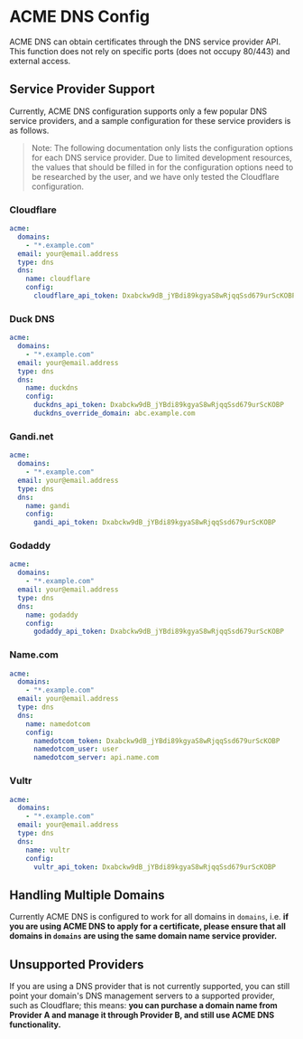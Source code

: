 # ACME DNS Config

ACME DNS can obtain certificates through the DNS service provider API. This function does not rely on specific ports (does not occupy 80/443) and external access.

## Service Provider Support

Currently, ACME DNS configuration supports only a few popular DNS service providers, and a sample configuration for these service providers is as follows.

> Note: The following documentation only lists the configuration options for each DNS service provider. Due to limited development resources, the values that should be filled in for the configuration options need to be researched by the user, and we have only tested the Cloudflare configuration.

### Cloudflare

```yaml
acme:
  domains:
    - "*.example.com"
  email: your@email.address
  type: dns
  dns:
    name: cloudflare
    config:
      cloudflare_api_token: Dxabckw9dB_jYBdi89kgyaS8wRjqqSsd679urScKOBP
```

### Duck DNS

```yaml
acme:
  domains:
    - "*.example.com"
  email: your@email.address
  type: dns
  dns:
    name: duckdns
    config:
      duckdns_api_token: Dxabckw9dB_jYBdi89kgyaS8wRjqqSsd679urScKOBP
      duckdns_override_domain: abc.example.com
```

### Gandi.net

```yaml
acme:
  domains:
    - "*.example.com"
  email: your@email.address
  type: dns
  dns:
    name: gandi
    config:
      gandi_api_token: Dxabckw9dB_jYBdi89kgyaS8wRjqqSsd679urScKOBP
```

### Godaddy

```yaml
acme:
  domains:
    - "*.example.com"
  email: your@email.address
  type: dns
  dns:
    name: godaddy
    config:
      godaddy_api_token: Dxabckw9dB_jYBdi89kgyaS8wRjqqSsd679urScKOBP
```

### Name.com

```yaml
acme:
  domains:
    - "*.example.com"
  email: your@email.address
  type: dns
  dns:
    name: namedotcom
    config:
      namedotcom_token: Dxabckw9dB_jYBdi89kgyaS8wRjqqSsd679urScKOBP
      namedotcom_user: user
      namedotcom_server: api.name.com
```

### Vultr

```yaml
acme:
  domains:
    - "*.example.com"
  email: your@email.address
  type: dns
  dns:
    name: vultr
    config:
      vultr_api_token: Dxabckw9dB_jYBdi89kgyaS8wRjqqSsd679urScKOBP
```

## Handling Multiple Domains

Currently ACME DNS is configured to work for all domains in `domains`, i.e. **if you are using ACME DNS to apply for a certificate, please ensure that all domains in `domains` are using the same domain name service provider.**

## Unsupported Providers

If you are using a DNS provider that is not currently supported, you can still point your domain's DNS management servers to a supported provider, such as Cloudflare; this means: **you can purchase a domain name from Provider A and manage it through Provider B, and still use ACME DNS functionality.**
